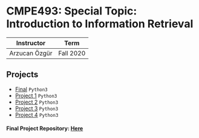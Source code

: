# CMPE493: Special Topic: Introduction to Information Retrieval

| Instructor | Term |
|------------|-------------|
| Arzucan Özgür | Fall 2020|

## Projects

- [Final](/CMPE493/Final) `Python3`
- [Project 1](/CMPE493/Project1) `Python3`
- [Project 2](/CMPE493/Project2) `Python3`
- [Project 3](/CMPE493/Project3) `Python3`
- [Project 4](/CMPE493/Project4) `Python3`

#### Final Project Repository: [Here](https://github.com/oztasoi/trec-covid-analysis)
